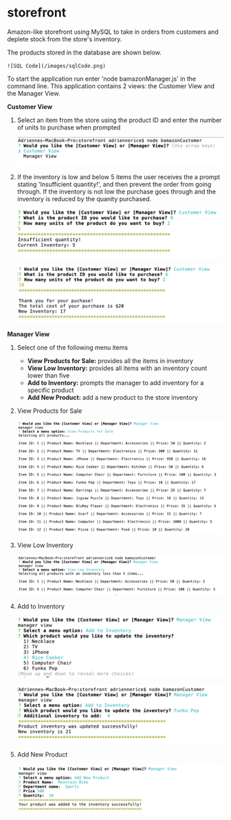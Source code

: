 # storefront
Amazon-like storefront using MySQL to take in orders from customers and deplete stock from the store's inventory. 

The products stored in the database are shown below.

    ![SQL Code](/images/sqlCode.png)

To start the application run enter 'node bamazonManager.js' in the command line. This application contains 2 views: the Customer View and the Manager View.

**Customer View**

 1) Select an item from the store using the product ID and enter the number of units to purchase when prompted

    ![Application prompt](/images/customerViewPrompt.png)

2) If the inventory is low and below 5 items the user receives the a prompt stating 'Insufficient quantity!', and then prevent the order from going through. If the inventory is not low the purchase goes through and the inventory is reduced by the quanity purchased.

    ![Inventory below 5 items](/images/customerPurchaseLow.png)

    ![Item purchased](/images/customerPurchase.png)
   

**Manager View**
 1) Select one of the following menu items
    - **View Products for Sale:** provides all the items in inventory
    - **View Low Inventory:** provides all items with an inventory count lower than five 
    - **Add to Inventory:** prompts the manager to add inventory for a specific product  
     - **Add New Product:** add a new product to the store inventory

2) View Products for Sale

    ![Manager View - All products](/images/managerAllproducts.png)

3) View Low Inventory

    ![Manager View - Low Inventory](/images/managerLowInventory.png)

4) Add to Inventory

    ![Manager View - Low Inventory](/images/managerUpdateInventory.png)

    ![Manager View - Low Inventory](/images/managerUpdateInventory1.png)

5) Add New Product

    ![Manager View - Add Product](/images/managerAddProduct.png)




